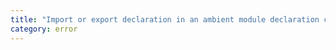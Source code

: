```yaml
---
title: "Import or export declaration in an ambient module declaration cannot reference module through relative module name."
category: error
---
```

